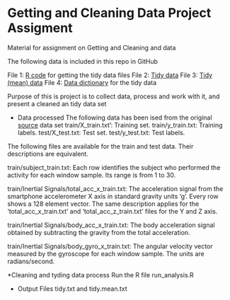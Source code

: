# Getting and Cleaning Data Project Assigment
Material for assignment on Getting and Cleaning and data


The following data is included in this repo in GitHub

File 1: [R code](https://github.com/secun/GCD_Project/blob/master/run_analysis.R) for getting the tidy data files
File 2: [Tidy data](https://github.com/secun/GCD_Project/blob/master/tidy.txt)
File 3: [Tidy (mean) data](https://github.com/secun/GCD_Project/blob/master/tidy.mean.txt)
File 4: [Data dictionary](https://github.com/secun/GCD_Project/blob/master/Codebook.Rmd) for the tidy data
 

Purpose of this is project is to collect data, process and work with it, and present a cleaned an tidy data set
* Data processed
The following data has been ised from the original [source](https://d396qusza40orc.cloudfront.net/getdata%2Fprojectfiles%2FUCI%20HAR%20Dataset.zip)  data set
train/X_train.txt’: Training set.
train/y_train.txt: Training labels.
test/X_test.txt: Test set.
test/y_test.txt: Test labels.

The following files are available for the train and test data. Their descriptions are equivalent.

train/subject_train.txt: Each row identifies the subject who performed the activity for each window sample. Its range is from 1 to 30.

train/Inertial Signals/total_acc_x_train.txt: The acceleration signal from the smartphone accelerometer X axis in standard gravity units ‘g’. Every row shows a 128 element vector. The same description applies for the ‘total_acc_x_train.txt’ and ‘total_acc_z_train.txt’ files for the Y and Z axis.

train/Inertial Signals/body_acc_x_train.txt: The body acceleration signal obtained by subtracting the gravity from the total acceleration.

train/Inertial Signals/body_gyro_x_train.txt: The angular velocity vector measured by the gyroscope for each window sample. The units are radians/second.

*Cleaning and tyding data process
Run the R file run_analysis.R

* Output
Files tidy.txt and tidy.mean.txt
